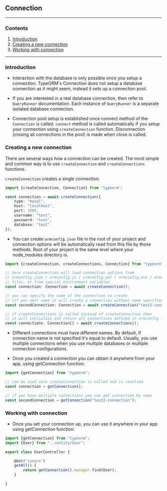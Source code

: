 ## Connection
---
### Contents
1. [Introduction](#Introduction)
2. [Creating a new connection](#Creating)
3. [Working with connection](#Working)

---
### Introduction
- Interaction with the database is only possible once you setup a connection. TypeORM's Connection does not setup a database connection as it might seem, instead it sets up a connection pool. 

- If you are interested in a real database connection, then refer to ``QueryRunner`` documentation. Each instance of ``QueryRunner`` is a separate isolated database connection.

- Connection pool setup is established once connect method of the ``Connection`` is called. ``connect`` method is called automatically if you setup your connection using ``createConnection`` function. Disconnection (closing all connections in the pool) is made when close is called. 

### Creating a new connection
There are several ways how a connection can be created. The most simple and common way is to use `createConnection` and `createConnections` functions.

`createConnection` creates a single connection:
``` ts
import {createConnection, Connection} from "typeorm";

const connection = await createConnection({
    type: "mysql",
    host: "localhost",
    port: 3306,
    username: "test",
    password: "test",
    database: "test"
});
```
- You can create ``ormconfig.json`` file in the root of your project and connection options will be automatically read from this file by those methods. Root of your project is the same level where your node_modules directory is.
``` ts
import {createConnection, createConnections, Connection} from "typeorm";

// here createConnection will load connection options from
// ormconfig.json / ormconfig.js / ormconfig.yml / ormconfig.env / ormconfig.xml
// files, or from special environment variables
const connection: Connection = await createConnection();

// you can specify the name of the connection to create
// (if you omit name it will create a connection without name specified)
const secondConnection: Connection = await createConnection("test2-connection");

// if createConnections is called instead of createConnection then
// it will initialize and return all connections defined in ormconfig file
const connections: Connection[] = await createConnections();
```

- Different connections must have different names. By default, if connection name is not specified it's equal to default. Usually, you use multiple connections when you use multiple databases or multiple connection configurations.

- Once you created a connection you can obtain it anywhere from your app, using getConnection function:
``` ts
import {getConnection} from "typeorm";

// can be used once createConnection is called and is resolved
const connection = getConnection();

// if you have multiple connections you can get connection by name
const secondConnection = getConnection("test2-connection");
``` 

### Working with connection
- Once you set your connection up, you can use it anywhere in your app using getConnection function:
``` ts
import {getConnection} from "typeorm";
import {User} from "../entity/User";

export class UserController {

    @Get("/users")
    getAll() {
        return getConnection().manager.find(User);
    }

}
```